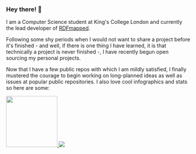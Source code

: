 ### Hey there! :elephant:

I am a Computer Science student at King's College London and currently the lead developer of [RDFmapped](https://github.com/almasen/rdf-mapped).

Following some shy periods when I would not want to share a project before it's finished - and well, if there is one thing I have learned, it is that technically a project is never finished -, I have recently begun open sourcing my personal projects.

Now that I have a few public repos with which I am mildly satisfied, I finally mustered the courage to begin working on long-planned ideas as well as issues at popular public repositories. I also love cool infographics and stats so here are some:

<a href="https://github.com/almasen?tab=overview&from=2020-09-01&to=2020-09-21">
  <img height="140" src="https://github-readme-stats.vercel.app/api?username=almasen&count_private=true&show_icons=true&include_all_commits=true&hide=stars,contribs&theme=calm" />
</a>
<a href="https://github.com/almasen?tab=overview&from=2020-09-01&to=2020-09-21">
  <img src="https://github-readme-stats.vercel.app/api/top-langs/?username=almasen&layout=compact&theme=calm" />
</a>
